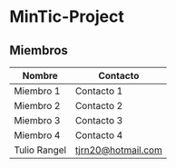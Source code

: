 # MinTic-Project

## Miembros

|   Nombre    |       Contacto      |
| --------    | -----------      |
|   Miembro 1      |      Contacto 1    |
|   Miembro 2    | Contacto 2 |
|   Miembro 3    |     Contacto 3   |
|  Miembro 4 |   Contacto 4  |
|   Tulio Rangel   |  tjrn20@hotmail.com  |